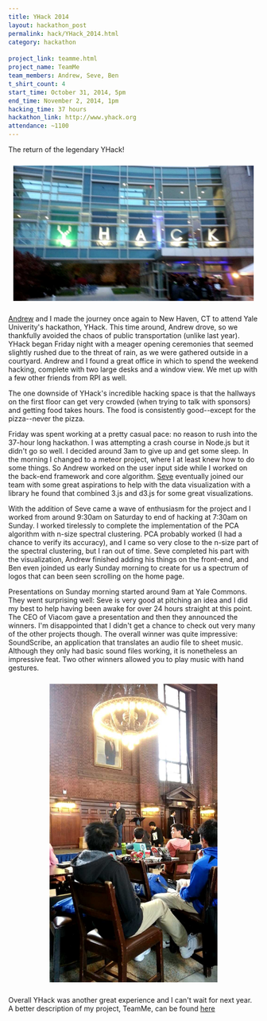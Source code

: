 ```yaml
---
title: YHack 2014
layout: hackathon_post
permalink: hack/YHack_2014.html
category: hackathon

project_link: teamme.html
project_name: TeamMe
team_members: Andrew, Seve, Ben
t_shirt_count: 4
start_time: October 31, 2014, 5pm
end_time: November 2, 2014, 1pm
hacking_time: 37 hours
hackathon_link: http://www.yhack.org
attendance: ~1100
---
```


The return of the legendary YHack!

<div style="text-align:center; padding:10px;">
<a class="fancyBox" rel="yhack-2014" href="/img/hackathons/yhack_2014/banner.jpg">
<img src="/img/hackathons/yhack_2014/banner.jpg"
     alt="YHack Banner"
     style="width:600px;"
     title="The famous YHack banner displayed in the windows of West Campus." />
</a>
</div>

[Andrew](http://github.com/batboa) and I made the journey once again to New Haven, CT to attend Yale Univerity's hackathon, YHack. This time around, Andrew drove, so we thankfully avoided the chaos of public transportation (unlike last year). YHack began Friday night with a meager opening ceremonies that seemed slightly rushed due to the threat of rain, as we were gathered outside in a courtyard. Andrew and I found a great office in which to spend the weekend hacking, complete with two large desks and a window view. We met up with a few other friends from RPI as well.

The one downside of YHack's incredible hacking space is that the hallways on the first floor can get very crowded (when trying to talk with sponsors) and getting food takes hours. The food is consistently good--except for the pizza--never the pizza.

Friday was spent working at a pretty casual pace: no reason to rush into the 37-hour long hackathon. I was attempting a crash course in Node.js but it didn't go so well. I decided around 3am to give up and get some sleep. In the morning I changed to a meteor project, where I at least knew how to do some things. So Andrew worked on the user input side while I worked on the back-end framework and core algorithm. [Seve](http://github.com/seveibar) eventually joined our team with some great aspirations to help with the data visualization with a library he found that combined 3.js and d3.js for some great visualizations.

With the addition of Seve came a wave of enthusiasm for the project and I worked from around 9:30am on Saturday to end of hacking at 7:30am on Sunday. I worked tirelessly to complete the implementation of the PCA algorithm with n-size spectral clustering. PCA probably worked (I had a chance to verify its accuracy), and I came so very close to the n-size part of the spectral clustering, but I ran out of time. Seve completed his part with the visualization, Andrew finished adding his things on the front-end, and Ben even joinded us early Sunday morning to create for us a spectrum of logos that can been seen scrolling on the home page.

Presentations on Sunday morning started around 9am at Yale Commons. They went surprising well: Seve is very good at pitching an idea and I did my best to help having been awake for over 24 hours straight at this point. The CEO of Viacom gave a presentation and then they announced the winners. I'm disappointed that I didn't get a chance to check out very many of the other projects though. The overall winner was quite impressive: SoundScribe, an application that translates an audio file to sheet music. Although they only had basic sound files working, it is nonetheless an impressive feat. Two other winners allowed you to play music with hand gestures.

<div style="text-align:center; padding:10px;">
<a class="fancyBox" rel="yhack-2014" href="/img/hackathons/yhack_2014/closing_ceremonies.jpg">
<img src="/img/hackathons/yhack_2014/closing_ceremonies.jpg"
     alt="YHack Banner"
     style="height:600px;"
     title="The famous YHack banner displayed in the windows of West Campus." />
</a>
</div>

Overall YHack was another great experience and I can't wait for next year. A better description of my project, TeamMe, can be found [here](teamme.html)
